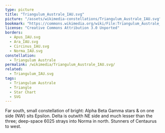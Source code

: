 ```yaml
---
type: picture
title: "Triangulum_Australe_IAU.svg"
picture: "/assets/wikimedia-constellations/Triangulum_Australe_IAU.svg"
bookmark: "https://commons.wikimedia.org/wiki/File:Triangulum_Australe_IAU.svg"
license: "Creative Commons Attribution 3.0 Unported"
borders:
  - Apus_IAU.svg
  - Ara_IAU.svg
  - Circinus_IAU.svg
  - Norma_IAU.svg
constellation:
  - Triangulum Australe
permalink: /wikimedia/Triangulum_Australe_IAU.svg/
related:
  - Triangulum_IAU.svg
tags:
  - Triangulum Australe
  - Triangle
  - Star Chart
  - SVG
---
```

Far south, small constellation of bright: Alpha Beta Gamma stars & on one side (NW) sits Epsilon. Delta is outwith NE side and much lesser than the three; deep-space 6025 strays into Norma in north. Stunners of Centaurus to west.